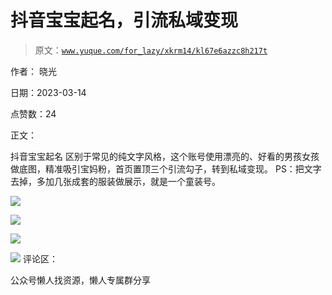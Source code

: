 # 抖音宝宝起名，引流私域变现

> 原文：[`www.yuque.com/for_lazy/xkrm14/kl67e6azzc8h217t`](https://www.yuque.com/for_lazy/xkrm14/kl67e6azzc8h217t)



作者： 晓光



日期：2023-03-14



点赞数：24



正文：



抖音宝宝起名 区别于常见的纯文字风格，这个账号使用漂亮的、好看的男孩女孩做底图，精准吸引宝妈粉，首页置顶三个引流勾子，转到私域变现。 PS：把文字去掉，多加几张成套的服装做展示，就是一个童装号。



![](img/90ec07d1d466efc75124dd678ee87f1e.png)



![](img/97cf4532d645f8894769a9bc7e439509.png)



![](img/e2df71ab20f08d22bb5b4e8068ba3515.png)



![](img/c2440a435e84af675e3e2834d31a9997.png)  <ne-p id="uaebe9ec7" data-lake-id="uaebe9ec7">评论区：



公众号懒人找资源，懒人专属群分享

</ne-p>
